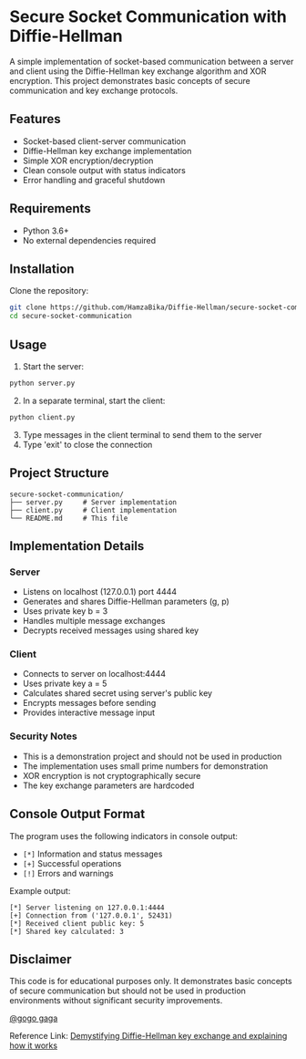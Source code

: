 # Secure Socket Communication with Diffie-Hellman

A simple implementation of socket-based communication between a server and client using the Diffie-Hellman key exchange algorithm and XOR encryption. This project demonstrates basic concepts of secure communication and key exchange protocols.

## Features

- Socket-based client-server communication
- Diffie-Hellman key exchange implementation
- Simple XOR encryption/decryption
- Clean console output with status indicators
- Error handling and graceful shutdown

## Requirements

- Python 3.6+
- No external dependencies required

## Installation

Clone the repository:
```bash
git clone https://github.com/HamzaBika/Diffie-Hellman/secure-socket-communication
cd secure-socket-communication
```

## Usage

1. Start the server:
```bash
python server.py
```

2. In a separate terminal, start the client:
```bash
python client.py
```

3. Type messages in the client terminal to send them to the server
4. Type 'exit' to close the connection

## Project Structure

```
secure-socket-communication/
├── server.py     # Server implementation
├── client.py     # Client implementation
└── README.md     # This file
```

## Implementation Details

### Server
- Listens on localhost (127.0.0.1) port 4444
- Generates and shares Diffie-Hellman parameters (g, p)
- Uses private key b = 3
- Handles multiple message exchanges
- Decrypts received messages using shared key

### Client
- Connects to server on localhost:4444
- Uses private key a = 5
- Calculates shared secret using server's public key
- Encrypts messages before sending
- Provides interactive message input

### Security Notes
- This is a demonstration project and should not be used in production
- The implementation uses small prime numbers for demonstration
- XOR encryption is not cryptographically secure
- The key exchange parameters are hardcoded

## Console Output Format

The program uses the following indicators in console output:
- `[*]` Information and status messages
- `[+]` Successful operations
- `[!]` Errors and warnings

Example output:
```
[*] Server listening on 127.0.0.1:4444
[+] Connection from ('127.0.0.1', 52431)
[*] Received client public key: 5
[*] Shared key calculated: 3
```



## Disclaimer

This code is for educational purposes only. It demonstrates basic concepts of secure communication but should not be used in production environments without significant security improvements.



 [@gogo gaga](https://github.com/HamzaBika)

Reference Link: [Demystifying Diffie-Hellman key exchange and explaining how it works](https://www.comparitech.com/blog/information-security/diffie-hellman-key-exchange/)

